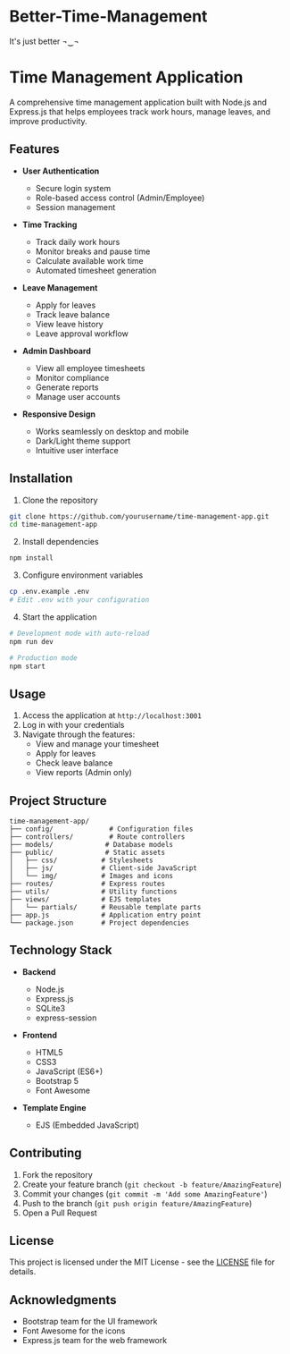 # Better-Time-Management
It's just better   ¬‿¬

# Time Management Application

A comprehensive time management application built with Node.js and Express.js that helps employees track work hours, manage leaves, and improve productivity.

## Features

- **User Authentication**
  - Secure login system
  - Role-based access control (Admin/Employee)
  - Session management

- **Time Tracking**
  - Track daily work hours
  - Monitor breaks and pause time
  - Calculate available work time
  - Automated timesheet generation

- **Leave Management**
  - Apply for leaves
  - Track leave balance
  - View leave history
  - Leave approval workflow

- **Admin Dashboard**
  - View all employee timesheets
  - Monitor compliance
  - Generate reports
  - Manage user accounts

- **Responsive Design**
  - Works seamlessly on desktop and mobile
  - Dark/Light theme support
  - Intuitive user interface

## Installation

1. Clone the repository
```bash
git clone https://github.com/yourusername/time-management-app.git
cd time-management-app
```

2. Install dependencies
```bash
npm install
```

3. Configure environment variables
```bash
cp .env.example .env
# Edit .env with your configuration
```

4. Start the application
```bash
# Development mode with auto-reload
npm run dev

# Production mode
npm start
```

## Usage

1. Access the application at `http://localhost:3001`
2. Log in with your credentials
3. Navigate through the features:
   - View and manage your timesheet
   - Apply for leaves
   - Check leave balance
   - View reports (Admin only)

## Project Structure

```
time-management-app/
├── config/              # Configuration files
├── controllers/         # Route controllers
├── models/             # Database models
├── public/             # Static assets
│   ├── css/           # Stylesheets
│   ├── js/            # Client-side JavaScript
│   └── img/           # Images and icons
├── routes/            # Express routes
├── utils/             # Utility functions
├── views/             # EJS templates
│   └── partials/      # Reusable template parts
├── app.js             # Application entry point
└── package.json       # Project dependencies
```

## Technology Stack

- **Backend**
  - Node.js
  - Express.js
  - SQLite3
  - express-session

- **Frontend**
  - HTML5
  - CSS3
  - JavaScript (ES6+)
  - Bootstrap 5
  - Font Awesome

- **Template Engine**
  - EJS (Embedded JavaScript)

## Contributing

1. Fork the repository
2. Create your feature branch (`git checkout -b feature/AmazingFeature`)
3. Commit your changes (`git commit -m 'Add some AmazingFeature'`)
4. Push to the branch (`git push origin feature/AmazingFeature`)
5. Open a Pull Request

## License

This project is licensed under the MIT License - see the [LICENSE](LICENSE) file for details.

## Acknowledgments

- Bootstrap team for the UI framework
- Font Awesome for the icons
- Express.js team for the web framework